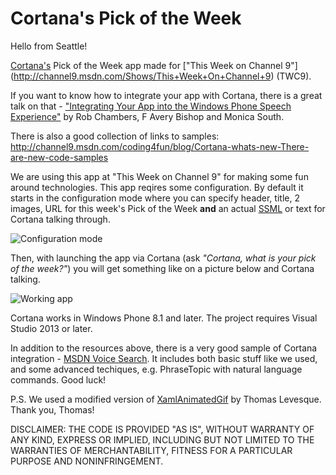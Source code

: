 Cortana's Pick of the Week 
===========

Hello from Seattle! 

[Cortana's](http://www.windowsphone.com/en-us/how-to/wp8/cortana/meet-cortana) Pick of the Week app made for ["This Week on Channel 9"] (http://channel9.msdn.com/Shows/This+Week+On+Channel+9) (TWC9).

If you want to know how to integrate your app with Cortana, there is a great talk on that - ["Integrating Your App into the Windows Phone Speech Experience"](http://channel9.msdn.com/Events/Build/2014/2-530) by Rob Chambers, F Avery Bishop and Monica South. 

There is also a good collection of links to samples: http://channel9.msdn.com/coding4fun/blog/Cortana-whats-new-There-are-new-code-samples 


We are using this app at "This Week on Channel 9" for making some fun around technologies. 
This app reqires some configuration. By default it starts in the configuration mode where you can specify header, title, 2 images, URL for this week's Pick of the Week **and** an actual [SSML](http://www.w3.org/TR/speech-synthesis/) or text for Cortana talking through. 

![Configuration mode](https://monosnap.com/image/9QxhPHNKAvy4doNlBlSK9ELl7X9Bw6.png)

Then, with launching the app via Cortana (ask *"Cortana, what is your pick of the week?"*) you will get something like on a picture below and Cortana talking. 

![Working app](https://monosnap.com/image/XgXdLgMlZcaEy02PoJX6nFUpoG3HfR.png)

Cortana works in Windows Phone 8.1 and later. The project requires Visual Studio 2013 or later. 

In addition to the resources above, there is a very good sample of Cortana integration - [MSDN Voice Search](https://code.msdn.microsoft.com/windowsapps/MSDN-Voice-Search-for-95c16d92). It includes both basic stuff like we used, and some advanced techiques, e.g. PhraseTopic with natural language commands. 
Good luck! 

P.S. 
We used a modified version of [XamlAnimatedGif](https://github.com/thomaslevesque/XamlAnimatedGif) by Thomas Levesque. 
Thank you, Thomas!

<p>
DISCLAIMER: THE CODE IS PROVIDED "AS IS", WITHOUT WARRANTY OF ANY KIND, EXPRESS OR IMPLIED, INCLUDING BUT NOT LIMITED TO THE WARRANTIES OF MERCHANTABILITY, FITNESS FOR A PARTICULAR PURPOSE AND NONINFRINGEMENT.</p>
